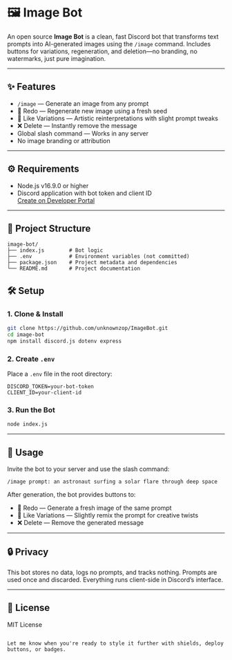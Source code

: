 # 🖼️ Image Bot

An open source **Image Bot** is a clean, fast Discord bot that transforms text prompts into AI-generated images using the `/image` command. Includes buttons for variations, regeneration, and deletion—no branding, no watermarks, just pure imagination.

---

## ✨ Features

- `/image` — Generate an image from any prompt
- 🔁 Redo — Regenerate new image using a fresh seed
- 🎨 Like Variations — Artistic reinterpretations with slight prompt tweaks
- ❌ Delete — Instantly remove the message
- Global slash command — Works in any server
- No image branding or attribution

---

## ⚙️ Requirements

- Node.js v16.9.0 or higher
- Discord application with bot token and client ID  
  [Create on Developer Portal](https://discord.com/developers/applications)

---

## 📂 Project Structure

```
image-bot/
├── index.js        # Bot logic
├── .env            # Environment variables (not committed)
├── package.json    # Project metadata and dependencies
└── README.md       # Project documentation
```

## 🛠️ Setup

### 1. Clone & Install

```bash
git clone https://github.com/unknownzop/ImageBot.git
cd image-bot
npm install discord.js dotenv express
```

### 2. Create `.env`

Place a `.env` file in the root directory:

```env
DISCORD_TOKEN=your-bot-token
CLIENT_ID=your-client-id
```

### 3. Run the Bot

```bash
node index.js
```

---

## 💬 Usage

Invite the bot to your server and use the slash command:

```
/image prompt: an astronaut surfing a solar flare through deep space
```

After generation, the bot provides buttons to:

- 🔁 Redo — Generate a fresh image of the same prompt
- 🎨 Like Variations — Slightly remix the prompt for creative twists
- ❌ Delete — Remove the generated message

---

## 🔒 Privacy

This bot stores no data, logs no prompts, and tracks nothing. Prompts are used once and discarded. Everything runs client-side in Discord’s interface.

---

## 📄 License

MIT License
```  

Let me know when you're ready to style it further with shields, deploy buttons, or badges.
```
